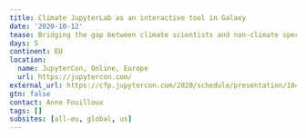 ```yaml
---
title: Climate JupyterLab as an interactive tool in Galaxy
date: '2020-10-12'
tease: Bridging the gap between climate scientists and non-climate specialists
days: 5
continent: EU
location:
  name: JupyterCon, Online, Europe
  url: https://jupytercon.com/
external_url: https://cfp.jupytercon.com/2020/schedule/presentation/184/climate-jupyterlab-as-an-interactive-tool-in-galaxy/
gtn: false
contact: Anne Fouilloux
tags: []
subsites: [all-eu, global, us]
---
```

